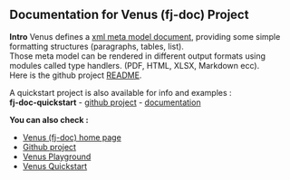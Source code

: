 ## Documentation for Venus (fj-doc) Project

**Intro**
Venus defines a [xml meta model document](fj-doc-base/src/main/resources/config/doc-2-0.xsd), providing some simple formatting structures (paragraphs, tables, list).  
Those meta model can be rendered in different output formats using modules called type handlers. (PDF, HTML, XLSX, Markdown ecc).  
Here is the github project [README](README.md).

A quickstart project is also available for info and examples :  
**fj-doc-quickstart** - [github project](https://github.com/fugerit-org/fj-doc-quickstart) - [documentation](https://venusqs.fugerit.org/)

**You can also check :**
* [Venus (fj-doc) home page](https://www.fugerit.org/wp/index.php/fugerit-coding-org/fugerit-venus)
* [Github project](https://github.com/fugerit-org/fj-doc)
* [Venus Playground](https://www.fugerit.org/fj-doc-playground/home/)
* [Venus Quickstart](https://venusqs.fugerit.org/)
